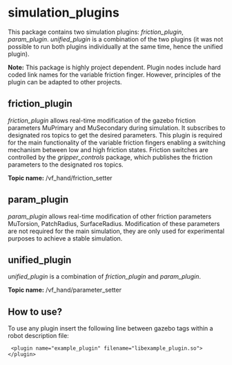# simulation_plugins

This package contains two simulation plugins: *friction_plugin*, *param_plugin*. *unified_plugin* is a combination of the two plugins (it was not possible to run both plugins individually at the same time, hence the unified plugin).

**Note:** This package is highly project dependent. Plugin nodes include hard coded link names for the variable friction finger. However, principles of the plugin can be adapted to other projects.

## friction_plugin

*friction_plugin* allows real-time modification of the gazebo friction parameters MuPrimary and MuSecondary during simulation. It subscribes to designated ros topics to get the desired parameters. This plugin is required for the main functionality of the variable friction fingers enabling a switching mechanism between low and high friction states. Friction switches are controlled by the *gripper_controls* package, which publishes the friction parameters to the designated ros topics.

**Topic name:** /vf_hand/friction_setter

## param_plugin

*param_plugin* allows real-time modification of other friction parameters MuTorsion, PatchRadius, SurfaceRadius. Modification of these parameters are not required for the main simulation, they are only used for experimental purposes to achieve a stable simulation.

## unified_plugin

*unified_plugin* is a combination of *friction_plugin* and *param_plugin*.

**Topic name:** /vf_hand/parameter_setter

## How to use?

To use any plugin insert the following line between gazebo tags within a robot description file:

```
 <plugin name="example_plugin" filename="libexample_plugin.so"> </plugin>
```
